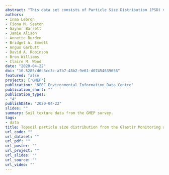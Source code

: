 ```yaml
---
abstract: "This data set consists of Particle Size Distribution (PSD) measurements, analysed in a sub set of soil samples with a loss on ignition lower than 50%, taken from within a range of land use types across Wales, collected as part of the Glastir Monitoring and Evaluation Programme (GMEP). Laser granulometry was used to measure the PSD. The monitoring programme was set up by the Welsh Government in 2013 to monitor the effects of the Glastir agri-environment scheme on the environment and ran from 2013 to 2016. The field survey element was based on a stratified random sampling design of 300 x 1km square sites across Wales, and was managed by the UK Centre for Ecology & Hydrology."
authors:
- Inma Lebron
- Fiona M. Seaton
- Gaynor Barrett
- Jamie Alison
- Annette Burden
- Bridget A. Emmett
- Angus Garbutt
- David A. Robinson
- Bron Williams
- Claire M. Wood
date: "2020-04-22"
doi: "10.5285/d6c3cc3c-a7b7-48b2-9e61-d07454639656"
featured: false
projects: ['GMEP']
publication: 'NERC Environmental Information Data Centre'
publication_short: ""
publication_types:
- "4"
publishDate: "2020-04-22"
slides: ""
summary: Soil texture data from the GMEP survey.
tags:
- data
title: Topsoil particle size distribution from the Glastir Monitoring and Evaluation Programme, Wales 2013-2016
url_code: ""
url_dataset: ""
url_pdf: ""
url_poster: ""
url_project: ""
url_slides: ""
url_source: ""
url_video: ""
---
```




